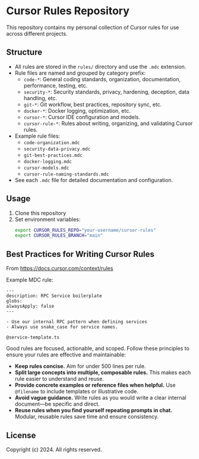 # Cursor Rules Repository

This repository contains my personal collection of Cursor rules for use across different projects.

## Structure

- All rules are stored in the `rules/` directory and use the `.mdc` extension.
- Rule files are named and grouped by category prefix:
  - `code-*`: General coding standards, organization, documentation, performance, testing, etc.
  - `security-*`: Security standards, privacy, hardening, deception, data handling, etc.
  - `git-*`: Git workflow, best practices, repository sync, etc.
  - `docker-*`: Docker logging, optimization, etc.
  - `cursor-*`: Cursor IDE configuration and models.
  - `cursor-rule-*`: Rules about writing, organizing, and validating Cursor rules.
- Example rule files:
  - `code-organization.mdc`
  - `security-data-privacy.mdc`
  - `git-best-practices.mdc`
  - `docker-logging.mdc`
  - `cursor-models.mdc`
  - `cursor-rule-naming-standards.mdc`
- See each `.mdc` file for detailed documentation and configuration.

## Usage

1. Clone this repository
2. Set environment variables:
   ```bash
   export CURSOR_RULES_REPO="your-username/cursor-rules"
   export CURSOR_RULES_BRANCH="main"
   ```

## Best Practices for Writing Cursor Rules

From https://docs.cursor.com/context/rules


Example MDC rule:

```
---
description: RPC Service boilerplate
globs: 
alwaysApply: false
---

- Use our internal RPC pattern when defining services
- Always use snake_case for service names.

@service-template.ts
```

Good rules are focused, actionable, and scoped. Follow these principles to ensure your rules are effective and maintainable:

- **Keep rules concise.** Aim for under 500 lines per rule.
- **Split large concepts into multiple, composable rules.** This makes each rule easier to understand and reuse.
- **Provide concrete examples or reference files when helpful.** Use `@filename` to include templates or illustrative code.
- **Avoid vague guidance.** Write rules as you would write a clear internal document—be specific and direct.
- **Reuse rules when you find yourself repeating prompts in chat.** Modular, reusable rules save time and ensure consistency.

## License

Copyright (c) 2024. All rights reserved. 